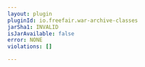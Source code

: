 ```yaml
---
layout: plugin
pluginId: io.freefair.war-archive-classes
jarSha1: INVALID
isJarAvailable: false
error: NONE
violations: []

---
```

